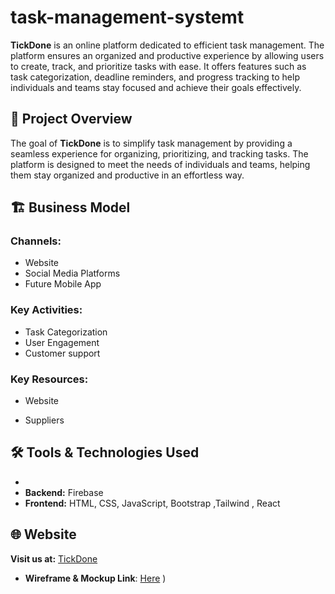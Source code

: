 # task-management-systemt


**TickDone**  is an online platform dedicated to efficient task management. The platform ensures an organized and productive experience by allowing users to create, track, and prioritize tasks with ease. It offers features such as task categorization, deadline reminders, and progress tracking to help individuals and teams stay focused and achieve their goals effectively.



## 🎯 Project Overview

The goal of **TickDone** is to simplify task management by providing a seamless experience for organizing, prioritizing, and tracking tasks. The platform is designed to meet the needs of individuals and teams, helping them stay organized and productive in an effortless way.



## 🏗 Business Model

### Channels:
- Website
- Social Media Platforms
- Future Mobile App

### Key Activities:
- Task Categorization
- User Engagement
- Customer support

### Key Resources:
- Website

- Suppliers

## 🛠 Tools & Technologies Used

-
- **Backend:** Firebase
- **Frontend:** HTML, CSS, JavaScript, Bootstrap ,Tailwind , React

## 🌐 Website

**Visit us at:** [TickDone]()
- **Wireframe & Mockup Link**: [Here](https://www.figma.com/design/79vfahXzyM2Hg63grvDjtj/Untitled?node-id=0-1&t=NFJDB4Nzg4zoB1IK-1)
)
